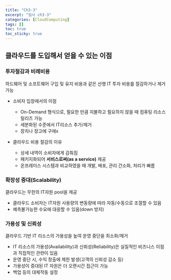 ```yaml
---
title: "Ch3-3"
excerpt: "임시 ch3-3"
categories: [CloudComputing]
tags: []
toc: true
toc_sticky: true
---
```


## 클라우드를 도입해서 얻을 수 있는 이점

### 투자절감과 비례비용
하드웨어 및 소프트웨어 구입 및 유지 비용과 같은 선행 IT 투자 비용를 절감하거나 제거 가능
* 소비자 입장에서의 이점
  * On-Demand 형식으로, 필요한 만큼 지불하고 필요하지 않을 때 컴퓨팅 리소스 릴리즈 가능
  * 세분화된 수준에서 IT리소스 추가/제거
  * 장치나 장고에 구애x

* 클라우드 비용 절감의 이유
  * 상세 내역이 소비자에게 감춰짐
  * 패키지화되어 **서비스로써(as a service)** 제공
  * 온프레미스 시스템과 비교하였을 때 개발, 배포, 관리 간소화, 처리가 빠름

### 확장성 증대(Scalability)
클라우드는 무한의 IT자원 pool을 제공
* 클라우드 소비자는 IT자원 사용량의 변동량에 따라 자동/수동으로 조절할 수 있음
* 예측불가능한 수요에 대응할 수 있음(down 방지)

### 가용성 및 신뢰성
클라우드 기반 IT 리소스의 가용성을 높여 운영 중단을 최소화/제거
* IT 리소스의 가용성(Availability)과 신뢰성(Reliability)은 실질적인 비즈니스 이점과 직접적인 관련이 있음
* 운영 중단 시, 수익 창출에 제한 발생(고객의 신뢰성 감소 등)
* 가용성이 증대된 IT 자원은 더 오랜시간 접근이 가능
* 백업 등의 대체작동 설정
